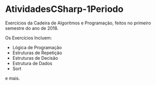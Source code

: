 # AtividadesCSharp-1Periodo
Exercícios da Cadeira de Algoritmos e Programação, feitos no primeiro semestre do ano de 2018.

Os Exercícios Incluem:

- Lógica de Programação
- Estruturas de Repetição
- Estruturas de Decisão
- Estrutura de Dados
- Sort
 
e mais.

